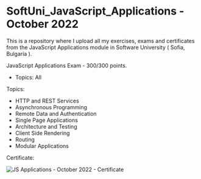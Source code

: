 # SoftUni_JavaScript_Applications - October 2022
This is a repository where I upload all my exercises, exams and certificates from the JavaScript Applications module in Software University ( Sofia, Bulgaria ).

JavaScript Applications Exam - 300/300 points.

- Topics: All

Topics:

- HTTP and REST Services
- Asynchronous Programming
- Remote Data and Authentication
- Single Page Applications
- Architecture and Testing
- Client Side Rendering
- Routing
- Modular Applications

Certificate:

![JS Applications - October 2022 - Certificate](https://user-images.githubusercontent.com/72508846/209218432-1fa281d2-6d07-4eda-a828-8c6405f7395b.jpeg)
